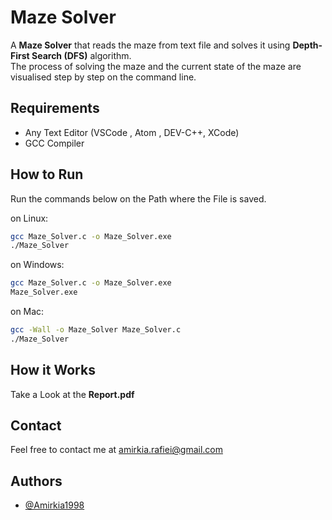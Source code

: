 
# Maze Solver

A **Maze Solver** that reads the maze from text file 
and solves it using **Depth-First Search (DFS)** algorithm.    
The process of solving the maze and the current state of the 
maze are visualised step by step on the command line.


## Requirements
- Any Text Editor (VSCode , Atom , DEV-C++, XCode)   
- GCC Compiler
## How to Run
Run the commands below on the Path where the File is saved.

 on Linux: 
```bash
gcc Maze_Solver.c -o Maze_Solver.exe
./Maze_Solver
```
on Windows:

```bash
gcc Maze_Solver.c -o Maze_Solver.exe
Maze_Solver.exe
```
on Mac:

```bash
gcc -Wall -o Maze_Solver Maze_Solver.c
./Maze_Solver
```

## How it Works
Take a Look at the **Report.pdf**
## Contact 
Feel free to contact me at
amirkia.rafiei@gmail.com
## Authors

- [@Amirkia1998](https://github.com/Amirkia1998)

